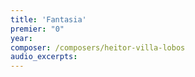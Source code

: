 ```yaml
---
title: 'Fantasia'
premier: "0"
year: 
composer: /composers/heitor-villa-lobos
audio_excerpts: 
---
```

